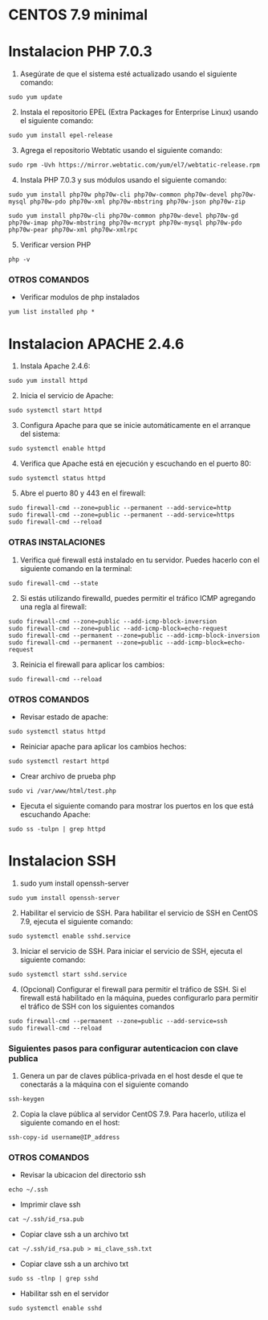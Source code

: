 # CENTOS 7.9 minimal
# Instalacion PHP 7.0.3 

1. Asegúrate de que el sistema esté actualizado usando el siguiente comando:
~~~ 
sudo yum update 
~~~
2. Instala el repositorio EPEL (Extra Packages for Enterprise Linux) usando el siguiente comando:
~~~ 
sudo yum install epel-release
~~~
3. Agrega el repositorio Webtatic usando el siguiente comando:
~~~
sudo rpm -Uvh https://mirror.webtatic.com/yum/el7/webtatic-release.rpm
~~~
4. Instala PHP 7.0.3 y sus módulos usando el siguiente comando:
~~~ 
sudo yum install php70w php70w-cli php70w-common php70w-devel php70w-mysql php70w-pdo php70w-xml php70w-mbstring php70w-json php70w-zip
~~~
~~~
sudo yum install php70w-cli php70w-common php70w-devel php70w-gd php70w-imap php70w-mbstring php70w-mcrypt php70w-mysql php70w-pdo php70w-pear php70w-xml php70w-xmlrpc
~~~
5. Verificar version PHP
~~~
php -v
~~~

### OTROS COMANDOS
* Verificar modulos de php instalados
~~~
yum list installed php *
~~~

# Instalacion APACHE 2.4.6

1. Instala Apache 2.4.6:
~~~
sudo yum install httpd
~~~

2. Inicia el servicio de Apache:
~~~
sudo systemctl start httpd
~~~

3. Configura Apache para que se inicie automáticamente en el arranque del sistema:
~~~
sudo systemctl enable httpd
~~~

4. Verifica que Apache está en ejecución y escuchando en el puerto 80:
~~~
sudo systemctl status httpd
~~~

5. Abre el puerto 80 y 443 en el firewall:
~~~
sudo firewall-cmd --zone=public --permanent --add-service=http
sudo firewall-cmd --zone=public --permanent --add-service=https
sudo firewall-cmd --reload
~~~
### OTRAS INSTALACIONES
1. Verifica qué firewall está instalado en tu servidor. Puedes hacerlo con el siguiente comando en la terminal:
~~~
sudo firewall-cmd --state
~~~
2. Si estás utilizando firewalld, puedes permitir el tráfico ICMP agregando una regla al firewall:
~~~
sudo firewall-cmd --zone=public --add-icmp-block-inversion
sudo firewall-cmd --zone=public --add-icmp-block=echo-request
sudo firewall-cmd --permanent --zone=public --add-icmp-block-inversion
sudo firewall-cmd --permanent --zone=public --add-icmp-block=echo-request
~~~
3. Reinicia el firewall para aplicar los cambios:
~~~
sudo firewall-cmd --reload
~~~


### OTROS COMANDOS
* Revisar estado de apache:
~~~
sudo systemctl status httpd
~~~
* Reiniciar apache para aplicar los cambios hechos:
~~~
sudo systemctl restart httpd
~~~
* Crear archivo de prueba php 
~~~
sudo vi /var/www/html/test.php
~~~
* Ejecuta el siguiente comando para mostrar los puertos en los que está escuchando Apache:
~~~
sudo ss -tulpn | grep httpd
~~~

# Instalacion SSH

1. sudo yum install openssh-server
~~~
sudo yum install openssh-server
~~~
2. Habilitar el servicio de SSH. Para habilitar el servicio de SSH en CentOS 7.9, ejecuta el siguiente comando:
~~~
sudo systemctl enable sshd.service
~~~
3. Iniciar el servicio de SSH. Para iniciar el servicio de SSH, ejecuta el siguiente comando:
~~~
sudo systemctl start sshd.service
~~~
4. (Opcional) Configurar el firewall para permitir el tráfico de SSH. Si el firewall está habilitado en la máquina, puedes configurarlo para permitir el tráfico de SSH con los siguientes comandos
~~~
sudo firewall-cmd --permanent --zone=public --add-service=ssh
sudo firewall-cmd --reload
~~~

### Siguientes pasos para configurar autenticacion con clave publica
1. Genera un par de claves pública-privada en el host desde el que te conectarás a la máquina con el siguiente comando
~~~
ssh-keygen
~~~
2. Copia la clave pública al servidor CentOS 7.9. Para hacerlo, utiliza el siguiente comando en el host:
~~~
ssh-copy-id username@IP_address
~~~

### OTROS COMANDOS
* Revisar la ubicacion del directorio ssh
~~~
echo ~/.ssh
~~~
* Imprimir clave ssh
~~~
cat ~/.ssh/id_rsa.pub
~~~
* Copiar clave ssh a un archivo txt
~~~
cat ~/.ssh/id_rsa.pub > mi_clave_ssh.txt
~~~
* Copiar clave ssh a un archivo txt
~~~
sudo ss -tlnp | grep sshd
~~~
* Habilitar ssh en el servidor
~~~
sudo systemctl enable sshd
~~~

